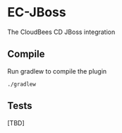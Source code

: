 EC-JBoss
============

The CloudBees CD JBoss integration

## Compile ##

Run gradlew to compile the plugin

`./gradlew`

## Tests ##
[TBD]
